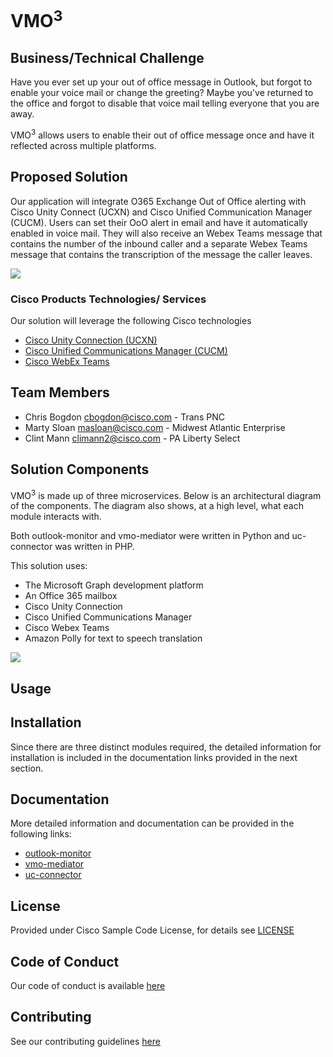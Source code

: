 # VMO<sup>3

## Business/Technical Challenge
Have you ever set up your out of office message in Outlook, but forgot to enable your voice mail or change the greeting? 
Maybe you've returned to the office and forgot to disable that voice mail telling everyone that you are away.

VMO<sup>3</sup> allows users to enable their out of office message once and have it reflected across multiple platforms. 

## Proposed Solution

Our application will integrate O365 Exchange Out of Office alerting with Cisco Unity Connect (UCXN) and 
Cisco Unified Communication Manager (CUCM). Users can set their OoO alert in email and have it automatically enabled in 
voice mail. They will also receive an Webex Teams message that contains the number of the inbound caller and a separate 
Webex Teams message that contains the transcription of the message the caller leaves. 

<img src= "https://github.com/clintmann/vmo3/blob/master/images/vmo3_concept_image.gif" />


### Cisco Products Technologies/ Services

Our solution will leverage the following Cisco technologies

* [Cisco Unity Connection (UCXN)](https://www.cisco.com/c/en/us/products/unified-communications/unity-connection/index.html)
* [Cisco Unified Communications Manager (CUCM)](https://www.cisco.com/c/en/us/products/unified-communications/unified-communications-manager-callmanager/index.html)
* [Cisco WebEx Teams](https://www.webex.com/products/teams/index.html)

## Team Members

* Chris Bogdon <cbogdon@cisco.com> - Trans PNC
* Marty Sloan <masloan@cisco.com> - Midwest Atlantic Enterprise
* Clint Mann <climann2@cisco.com> - PA Liberty Select


## Solution Components

VMO<sup>3</sup> is made up of three microservices. Below is an architectural diagram of the components. The diagram also 
shows, at a high level, what each module interacts with. 

Both outlook-monitor and vmo-mediator were written in Python and uc-connector was written in PHP. 

This solution uses:
 - The Microsoft Graph development platform
 - An Office 365 mailbox
 - Cisco Unity Connection
 - Cisco Unified Communications Manager
 - Cisco Webex Teams
 - Amazon Polly for text to speech translation
 
 <img src= "https://github.com/clintmann/vmo3/blob/master/images/vmo3_architecture.gif" />


<!-- This does not need to be completed during the initial submission phase  

Provide a brief overview of the components involved with this project. e.g Python /  -->


## Usage

<!-- This does not need to be completed during the initial submission phase  

Provide a brief overview of how to use the solution  -->



## Installation

Since there are three distinct modules required, the detailed information for installation is included in the 
documentation links provided in the next section.


## Documentation

More detailed information and documentation can be provided in the following links:

* [outlook-monitor](outlook-monitor/README.md)
* [vmo-mediator](vmo-mediator/README.md)
* [uc-connector](https://github.com/sloan58/vmo3-uc/blob/master/README.md)


## License

Provided under Cisco Sample Code License, for details see [LICENSE](./LICENSE.md)

## Code of Conduct

Our code of conduct is available [here](./CODE_OF_CONDUCT.md)

## Contributing

See our contributing guidelines [here](./CONTRIBUTING.md)
